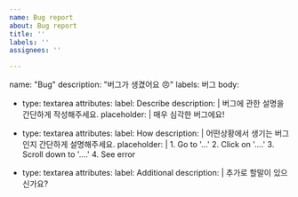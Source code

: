 ```yaml
---
name: Bug report
about: Bug report
title: ''
labels: ''
assignees: ''

---
```


name: "Bug"
description: "버그가 생겼어요 😠"
labels: 버그
body:
  - type: textarea
    attributes:
      label: Describe
      description: |
        버그에 관한 설명을 간단하게 작성해주세요.
      placeholder: |
        매우 심각한 버그에요!

  - type: textarea
    attributes:
      label: How
      description: |
        어떤상황에서 생기는 버그인지 간단하게 설명해주세요.
      placeholder: |
        1. Go to '...'
        2. Click on '....'
        3. Scroll down to '....'
        4. See error

  - type: textarea
    attributes:
      label: Additional
      description: |
        추가로 할말이 있으신가요?
